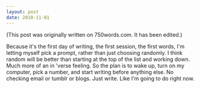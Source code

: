 ```yaml
---
layout: post
date: 2010-11-01
--- 
```


(This post was originally written on 750words.com. It has been edited.)

Because it's the first day of writing, the first session, the first words, I'm letting myself pick a prompt, rather than just choosing randomly. I think random will be better than starting at the top of the list and working down. Much more of an in 'verse feeling. So the plan is to wake up, turn on my computer, pick a number, and start writing before anything else. No checking email or tumblr or blogs. Just write. Like I'm going to do right now. 
